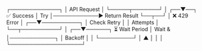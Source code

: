┌─────────────┐
│ API Request │
└─────┬───────┘
      │
   ┌──▼──┐    ✅ Success
   │ Try │────────────► Return Result
   └──┬──┘
      │
   ❌ 429 Error
      │
   ┌──▼──────────┐
   │ Check Retry │
   │ Attempts    │
   └──┬──────────┘
      │
   ┌──▼──────┐    ⏳ Wait Period
   │ Wait &  │────────────┐
   │ Backoff │            │
   └─────────┘            │
      ▲                   │
      │                   │
      └───────────────────┘